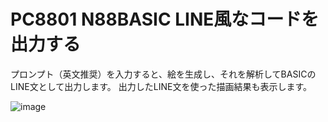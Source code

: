 # PC8801 N88BASIC LINE風なコードを出力する
プロンプト（英文推奨）を入力すると、絵を生成し、それを解析してBASICのLINE文として出力します。
出力したLINE文を使った描画結果も表示します。

![image](https://github.com/user-attachments/assets/3ac0d0f0-f0fd-4245-8f87-60ee070e21c5)
